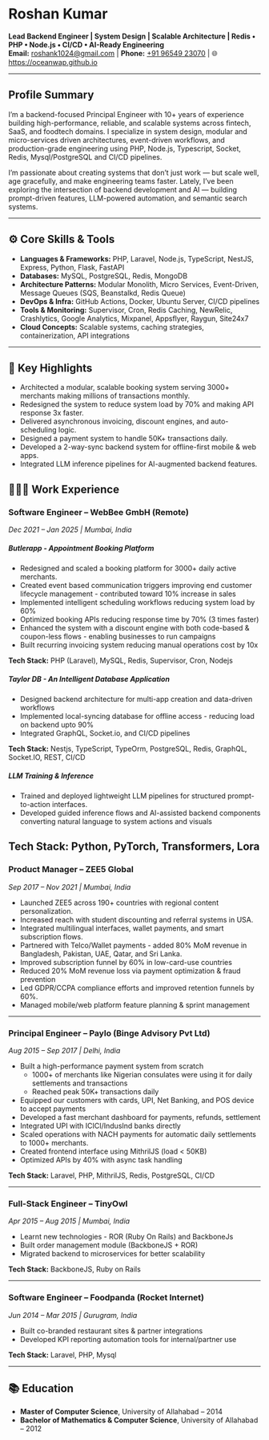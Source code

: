 
# Roshan Kumar

**Lead Backend Engineer | System Design | Scalable Architecture | Redis • PHP • Node.js • CI/CD • AI-Ready Engineering**  
**Email:** [roshank1024@gmail.com](mailto:roshank1024@gmail.com)  |  **Phone:** [+91 96549 23070](tel:919654923070) | 🌐 https://oceanwap.github.io

---

## Profile Summary
I’m a backend-focused Principal Engineer with 10+ years of experience building high-performance, reliable, and scalable systems across fintech, SaaS, and foodtech domains. I specialize in system design, modular and micro-services driven architectures, event-driven workflows, and production-grade engineering using PHP, Node.js, Typescript, Socket, Redis, Mysql/PostgreSQL and CI/CD pipelines.

I’m passionate about creating systems that don’t just work — but scale well, age gracefully, and make engineering teams faster. Lately, I’ve been exploring the intersection of backend development and AI — building prompt-driven features, LLM-powered automation, and semantic search systems.

---

## ⚙️ Core Skills & Tools
- **Languages & Frameworks:** PHP, Laravel, Node.js, TypeScript, NestJS, Express, Python, Flask, FastAPI
- **Databases:** MySQL, PostgreSQL, Redis, MongoDB
- **Architecture Patterns:** Modular Monolith, Micro Services, Event-Driven, Message Queues (SQS, Beanstalkd, Redis Queue)
- **DevOps & Infra:** GitHub Actions, Docker, Ubuntu Server, CI/CD pipelines
- **Tools & Monitoring:** Supervisor, Cron, Redis Caching, NewRelic, Crashlytics, Google Analytics, Mixpanel, Appsflyer, Raygun, Site24x7
- **Cloud Concepts:** Scalable systems, caching strategies, containerization, API integrations

---

## 🚀 Key Highlights
- Architected a modular, scalable booking system serving 3000+ merchants making millions of transactions monthly.
- Redesigned the system to reduce system load by 70% and making API response 3x faster.
- Delivered asynchronous invoicing, discount engines, and auto-scheduling logic.
- Designed a payment system to handle 50K+ transactions daily.
- Developed a 2-way-sync backend system for offline-first mobile & web apps.
- Integrated LLM inference pipelines for AI-augmented backend features.

## 🧑🏻‍💻 Work Experience

### Software Engineer – WebBee GmbH (Remote)
_Dec 2021 – Jan 2025 | Mumbai, India_
##### Butlerapp - Appointment Booking Platform
- Redesigned and scaled a booking platform for 3000+ daily active merchants.
- Created event based communication triggers improving end customer lifecycle management - contributed toward 10% increase in sales
- Implemented intelligent scheduling workflows reducing system load by 60%
- Optimized booking APIs reducing response time by 70% (3 times faster)
- Enhanced the system with a discount engine with both code-based & coupon-less flows - enabling businesses to run campaigns
- Built recurring invoicing system reducing manual operations cost by 10x

**Tech Stack:** PHP (Laravel), MySQL, Redis, Supervisor, Cron, Nodejs

##### Taylor DB - An Intelligent Database Application
- Designed backend architecture for multi-app creation and data-driven workflows
- Implemented local-syncing database for offline access - reducing load on backend upto 90%
- Integrated GraphQL, Socket.io, and CI/CD pipelines

**Tech Stack:** Nestjs, TypeScript, TypeOrm, PostgreSQL, Redis, GraphQL, Socket.IO, REST, CI/CD

##### LLM Training & Inference
- Trained and deployed lightweight LLM pipelines for structured prompt-to-action interfaces.
- Developed guided inference flows and AI-assisted backend components converting natural language to system actions and visuals

**Tech Stack:** Python, PyTorch, Transformers, Lora
---

### Product Manager – ZEE5 Global
_Sep 2017 – Nov 2021 | Mumbai, India_
- Launched ZEE5 across 190+ countries with regional content personalization.
- Increased reach with student discounting and referral systems in USA. 
- Integrated multilingual interfaces, wallet payments, and smart subscription flows.
- Partnered with Telco/Wallet payments - added 80% MoM revenue in Bangladesh, Pakistan, UAE, Qatar, and Sri Lanka.
- Improved subscription funnel by 60% in low-card-use countries
- Reduced 20% MoM revenue loss via payment optimization & fraud prevention
- Led GDPR/CCPA compliance efforts and improved retention funnels by 60%.
- Managed mobile/web platform feature planning & sprint management

---

### Principal Engineer – Paylo (Binge Advisory Pvt Ltd)
_Aug 2015 – Sep 2017 | Delhi, India_
- Built a high-performance payment system from scratch
    - 1000+ of merchants like Nigerian consulates were using it for daily settlements and transactions
    - Reached peak 50K+ transactions daily
- Equipped our customers with cards, UPI, Net Banking, and POS device to accept payments
- Developed a fast merchant dashboard for payments, refunds, settlement
- Integrated UPI with ICICI/IndusInd banks directly
- Scaled operations with NACH payments for automatic daily settlements to 1000+ merchants.
- Created frontend interface using MithrilJS (load < 50KB)
- Optimized APIs by 40% with async task handling

**Tech Stack:** Laravel, PHP, MithrilJS, Redis, PostgreSQL, CI/CD

---

### Full-Stack Engineer – TinyOwl
_Apr 2015 – Aug 2015 | Mumbai, India_
- Learnt new technologies - ROR (Ruby On Rails) and BackboneJs
- Built order management module (BackboneJS + ROR)
- Migrated backend to microservices for better scalability

**Tech Stack:** BackboneJS, Ruby on Rails

---

### Software Engineer – Foodpanda (Rocket Internet)
_Jun 2014 – Mar 2015 | Gurugram, India_
- Built co-branded restaurant sites & partner integrations
- Developed KPI reporting automation tools for internal/partner use

**Tech Stack:** Laravel, PHP, Mysql 

---

## 📚 Education

- **Master of Computer Science**, University of Allahabad – 2014
- **Bachelor of Mathematics & Computer Science**, University of Allahabad – 2012
